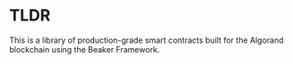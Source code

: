 # TLDR

This is a library of production-grade smart contracts built for the Algorand blockchain using the Beaker Framework.
